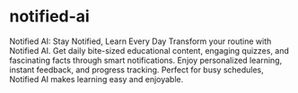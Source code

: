 # notified-ai
Notified AI: Stay Notified, Learn Every Day Transform your routine with Notified AI. Get daily bite-sized educational content, engaging quizzes, and fascinating facts through smart notifications. Enjoy personalized learning, instant feedback, and progress tracking. Perfect for busy schedules, Notified AI makes learning easy and enjoyable.

